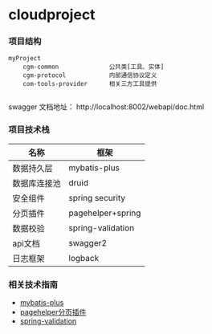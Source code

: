 # cloudproject
### 项目结构
```
myProject
    cgm-common              公共类[工具、实体]    
    cgm-protocol            内部通信协议定义
    com-tools-provider      相关三方工具提供
        

```
swagger 文档地址：
 http://localhost:8002/webapi/doc.html

### 项目技术栈

名称 | 框架 |
----| ----| 
数据持久层| mybatis-plus| 
数据库连接池 |druid | 
安全组件| spring security| 
分页插件| pagehelper+spring| 
数据校验| spring-validation|
api文档| swagger2 |
日志框架| logback|


### 相关技术指南

* [mybatis-plus](https://mp.baomidou.com/)
* [pagehelper分页插件](https://pagehelper.github.io/)
* [spring-validation](https://www.cnblogs.com/cjsblog/p/8946768.html)
